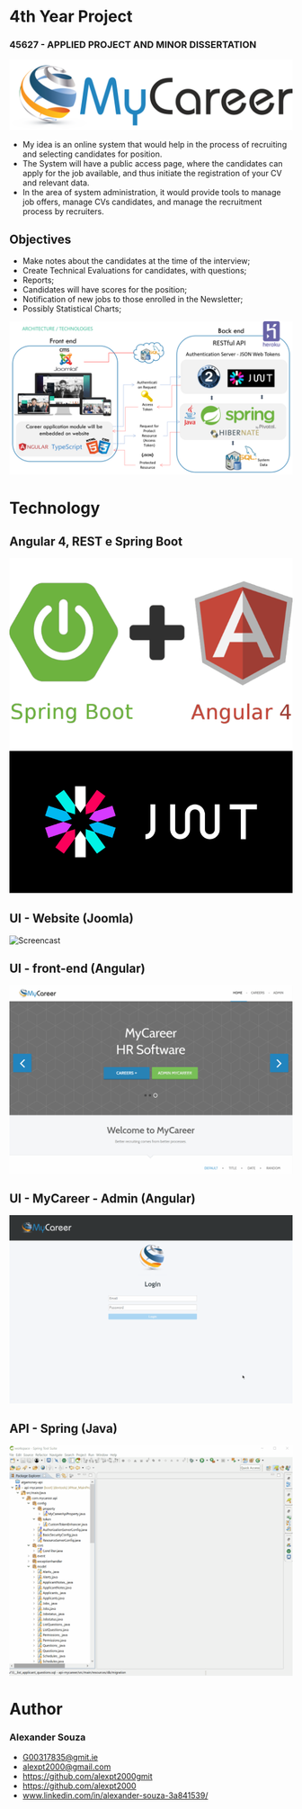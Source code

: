 # 4th Year Project
### 45627 - APPLIED PROJECT AND MINOR DISSERTATION
![Screencast](Screencast/Logo.png)

 - My idea is an online system that would help in the process of recruiting and selecting candidates for position.
- The System will have a public access page, where the candidates can apply for the job available, and thus initiate the registration of your CV and relevant data.
- In the area of system administration, it would provide tools to manage job offers, manage CVs candidates, and manage the recruitment process by recruiters.

## Objectives
- Make notes about the candidates at the time of the interview;
- Create Technical Evaluations for candidates, with questions;
- Reports;
- Candidates will have scores for the position;
- Notification of new jobs to those enrolled in the Newsletter;
- Possibly Statistical Charts;

![Screencast](Screencast/Architecture.png)



# Technology
## Angular 4, REST e Spring Boot
![Screencast](Screencast/StringAngular.webp)
![Screencast](Screencast/JWT.svg)


## UI - Website (Joomla)
![Screencast](Screencast/website.gif)

## UI - front-end (Angular)
![Screencast](Screencast/applicant.gif)

## UI - MyCareer - Admin (Angular)
![Screencast](Screencast/mycareerAdmin.gif)

## API - Spring (Java)
![Screencast](Screencast/API.gif)






# Author

### Alexander Souza
- G00317835@gmit.ie
- alexpt2000@gmail.com
- https://github.com/alexpt2000gmit
- https://github.com/alexpt2000
- www.linkedin.com/in/alexander-souza-3a841539/
